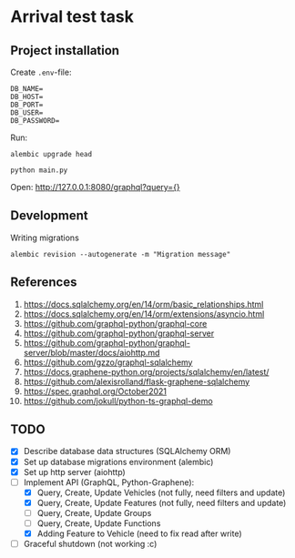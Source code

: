 # Arrival test task

## Project installation
Create `.env`-file:
```
DB_NAME=
DB_HOST=
DB_PORT=
DB_USER=
DB_PASSWORD=
```

Run:
```
alembic upgrade head

python main.py
```

Open: http://127.0.0.1:8080/graphql?query={}


## Development

Writing migrations
```
alembic revision --autogenerate -m "Migration message"
```

## References
1. https://docs.sqlalchemy.org/en/14/orm/basic_relationships.html
2. https://docs.sqlalchemy.org/en/14/orm/extensions/asyncio.html
3. https://github.com/graphql-python/graphql-core
4. https://github.com/graphql-python/graphql-server
5. https://github.com/graphql-python/graphql-server/blob/master/docs/aiohttp.md
6. https://github.com/gzzo/graphql-sqlalchemy
7. https://docs.graphene-python.org/projects/sqlalchemy/en/latest/
8. https://github.com/alexisrolland/flask-graphene-sqlalchemy
9. https://spec.graphql.org/October2021
10. https://github.com/jokull/python-ts-graphql-demo

## TODO
- [x] Describe database data structures (SQLAlchemy ORM)
- [x] Set up database migrations environment (alembic)
- [x] Set up http server (aiohttp)
- [ ] Implement API (GraphQL, Python-Graphene):
  - [x] Query, Create, Update Vehicles (not fully, need filters and update)
  - [x] Query, Create, Update Features (not fully, need filters and update)
  - [ ] Query, Create, Update Groups
  - [ ] Query, Create, Update Functions
  - [x] Adding Feature to Vehicle (need to fix read after write)
- [ ] Graceful shutdown (not working :c)
